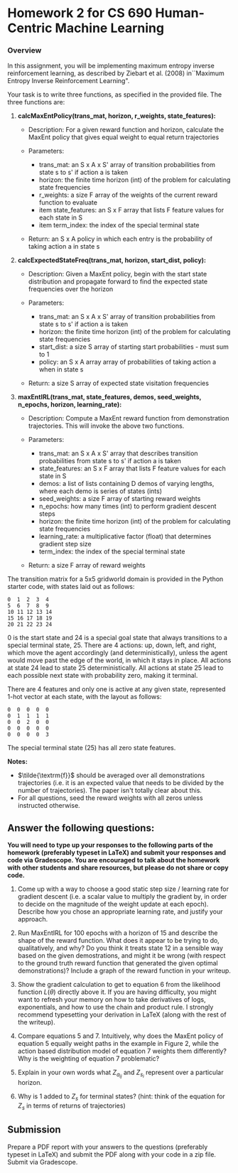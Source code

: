 # Homework 2 for CS 690 Human-Centric Machine Learning

### Overview

In this assignment, you will be implementing maximum entropy inverse reinforcement learning, as described by Ziebart et al. (2008) in``Maximum Entropy Inverse Reinforcement Learning".

Your task is to write three functions, as specified in the provided file.  The three functions are:

1. **calcMaxEntPolicy(trans\_mat, horizon, r\_weights, state\_features):**
  
   - Description: For a given reward function and horizon, calculate the MaxEnt policy that gives equal weight to equal return trajectories
  
   - Parameters:
     - trans_mat: an S x A x S' array of transition probabilities from state s to s' if action a is taken
     - horizon: the finite time horizon (int) of the problem for calculating state frequencies
     - r_weights: a size F array of the weights of the current reward function to evaluate
     - item state_features: an S x F array that lists F feature values for each state in S
     - item term_index: the index of the special terminal state
  
   - Return: an S x A policy in which each entry is the probability of taking action a in state s


2. **calcExpectedStateFreq(trans\_mat, horizon, start\_dist, policy):**
  
   - Description: Given a MaxEnt policy, begin with the start state distribution and propagate forward to find the expected state frequencies over the horizon
  
   - Parameters:
     - trans_mat: an S x A x S' array of transition probabilities from state s to s' if action a is taken
     - horizon: the finite time horizon (int) of the problem for calculating state frequencies
     - start_dist: a size S array of starting start probabilities - must sum to 1
     - policy: an S x A array array of probabilities of taking action a when in state s
  
    - Return: a size S array of expected state visitation frequencies


3. **maxEntIRL(trans\_mat, state\_features, demos, seed\_weights, n\_epochs, horizon, learning\_rate):**
  
   - Description: Compute a MaxEnt reward function from demonstration trajectories.  This will invoke the above two functions.

   - Parameters: 
     - trans_mat: an S x A x S' array that describes transition probabilities from state s to s' if action a is taken
     - state_features: an S x F array that lists F feature values for each state in S
     - demos: a list of lists containing D demos of varying lengths, where each demo is series of states (ints)
     - seed_weights: a size F array of starting reward weights
     - n\_epochs: how many times (int) to perform gradient descent steps
     - horizon: the finite time horizon (int) of the problem for calculating state frequencies
     - learning_rate: a multiplicative factor (float) that determines gradient step size
     - term_index: the index of the special terminal state

   - Return: a size F array of reward weights


The transition matrix for a 5x5 gridworld domain is provided in the Python starter code, with states laid out as follows:

```
0  1  2  3  4
5  6  7  8  9
10 11 12 13 14
15 16 17 18 19
20 21 22 23 24
```


0 is the start state and 24 is a special goal state that always transitions to a special terminal state, 25.  There are 4 actions: up, down, left, and right, which move the agent accordingly (and deterministically), unless the agent would move past the edge of the world, in which it stays in place.  All actions at state 24 lead to state 25 deterministically.  All actions at state 25 lead to each possible next state with probability zero, making it terminal. 

There are 4 features and only one is active at any given state, represented 1-hot vector at each state, with the layout as follows:
```
0  0  0  0  0 
0  1  1  1  1 
0  0  2  0  0 
0  0  0  0  0 
0  0  0  0  3 
```
The special terminal state (25) has all zero state features.

**Notes:**

- $\tilde{\textrm{f}}$ should be averaged over all demonstrations trajectories (i.e. it is an expected value that needs to be divided by the number of trajectories).  The paper isn't totally clear about this.
- For all questions, seed the reward weights with all zeros unless instructed otherwise.


## Answer the following questions:

<strong>You will need to type up your responses to the following parts of the homework (preferably typeset in LaTeX) and submit your responses and code via Gradescope. You are encouraged to talk about the homework with other students and share resources, but please do not share or copy code. </strong>

1. Come up with a way to choose a good static step size / learning rate for gradient descent (i.e. a scalar value to multiply the gradient by, in order to decide on the magnitude of the weight update at each epoch). Describe how you chose an appropriate learning rate, and justify your approach. 

2. Run MaxEntIRL for 100 epochs with a horizon of 15 and describe the shape of the reward function.  What does it appear to be trying to do, qualitatively, and why?  Do you think it treats state 12 in a sensible way based on the given demostrations, and might it be wrong (with respect to the ground truth reward function that generated the given optimal demonstrations)? Include a graph of the reward function in your writeup.

3. Show the gradient calculation to get to equation 6 from the likelihood function $L(\theta)$ directly above it.  If you are having difficulty, you might want to refresh your memory on how to take derivatives of logs, exponentials, and how to use the chain and product rule. I strongly recommend typesetting your derivation in LaTeX (along with the rest of the writeup).

4. Compare equations 5 and 7.  Intuitively, why does the MaxEnt policy of equation 5 equally weight paths in the example in Figure 2, while the action based distribution model of equation 7 weights them differently?  Why is the weighting of equation 7 problematic?

5. Explain in your own words what $Z_{a_{ij}}$ and $Z_{s_i}$ represent over a particular horizon.

5. Why is 1 added to $Z_s$ for terminal states?  (hint: think of the equation for $Z_{s}$ in terms of returns of trajectories)

## Submission
Prepare a PDF report with your answers to the questions (preferably typeset in LaTeX) and submit the PDF along with your code in a zip file. Submit via Gradescope.

